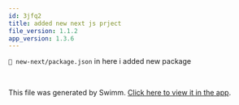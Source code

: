 ```yaml
---
id: 3jfq2
title: added new next js prject
file_version: 1.1.2
app_version: 1.3.6
---
```


`📄 new-next/package.json` in here i added new package

<br/>

This file was generated by Swimm. [Click here to view it in the app](https://app.swimm.io/repos/Z2l0aHViJTNBJTNBdGVzdC1zd2ltbS5pbyUzQSUzQXllbWFybjUxMA==/docs/3jfq2).
